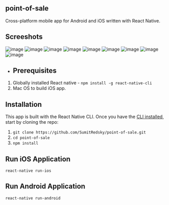 ## point-of-sale
Cross-platform mobile app for Android and iOS written with React Native.

## Screeshots
![image](./src/poc1.jpeg)
![image](./src/poc2.jpeg)
![image](./src/poc3.jpeg)
![image](./src/poc4.jpeg)
![image](./src/poc5.jpeg)
![image](./src/poc6.jpeg)
![image](./src/poc7.jpeg)
![image](./src/poc8.jpeg)
![image](./src/poc9.jpeg)

* ## Prerequisites
1. Globally installed React native  - `npm install -g react-native-cli`
2. Mac OS to build iOS app.

## Installation
This app is built with the React Native CLI. Once you have the [CLI installed](https://docs.reactnative.org/start/quick-setup), start by cloning the repo:
1. `git clone https://github.com/SumitRedsky/point-of-sale.git`
2. `cd point-of-sale`
3. `npm install` 



## Run iOS Application
`react-native run-ios` 

## Run Android Application
`react-native run-android`


    

